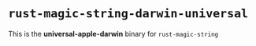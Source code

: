 # `rust-magic-string-darwin-universal`

This is the **universal-apple-darwin** binary for `rust-magic-string`
